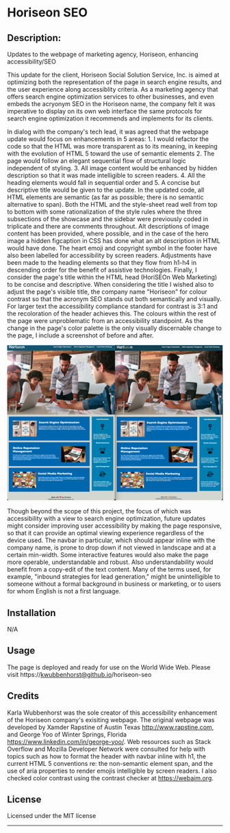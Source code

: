 # Horiseon SEO

## Description: 

Updates to the webpage of marketing agency, Horiseon, enhancing accessibility/SEO

This update for the client, Horiseon Social Solution Service, Inc. is aimed at optimizing both the representation of the page in search engine results, and the user experience along accessiblity criteria. As a marketing agency that offers search engine optimization services to other businesses, and even embeds the acryonym SEO in the Horiseon name, the company felt it was imperative to display on its own web interface the same protocols for search engine optimization it recommends and implements for its clients.  

In dialog with the company's tech lead, it was agreed that the webpage update would focus on enhancements in 5 areas: 1. I would refactor the code so that the HTML was more transparent as to its meaning, in keeping with the evolution of HTML 5 toward the use of semantic elements 2. The page would follow an elegant sequential flow of structural logic independent of styling. 3. All image content would be enhanced by hidden description so that it was made intelligible to screen readers. 4. All the heading elements would fall in sequential order and 5. A concise but descriptive title would be given to the update. In the updated code, all HTML elements are semantic (as far as possible; there is no semantic alternative to span). Both the HTML and the style-sheet read well from top to bottom with some rationalization of the style rules where the three subsections of the showcase and the sidebar were previously coded in triplicate and there are comments throughout. Alt descriptions of image content has been provided, where possible, and in the case of the hero image a hidden figcaption in CSS has done what an alt description in HTML would have done. The heart emoji and copyright symbol in the footer have also been labelled for accessibility by screen readers. Adjustments have been made to the heading elements so that they flow from h1-h4 in descending order for the benefit of assistive technologies. Finally, I consider the page's title within the HTML head (HoriSEOn Web Marketing) to be concise and descriptive. When considering the title I wished also to adjust the page's visible title, the company name "Horiseon" for colour contrast so that the acronym SEO stands out both semantically and visually.  For larger text the accessibility compliance standard for contrast is 3:1 and the recoloration of the header achieves this. The colours within the rest of the page were unproblematic from an accessibility standpoint. As the change in the page's color palette is the only visually discernable change to the page, I include a screenshot of before and after.

![Comparison screenshot of the original webpage on the left with the updated page on the right](<Screenshot for Horiseon README.png>)

Though beyond the scope of this project, the focus of which was accessibility with a view to search engine optimization, future updates might consider improving user accessibility by making the page responsive, so that it can provide an optimal viewing experience regardless of the device used. The navbar in particular, which should appear inline with the company name, is prone to drop down if not viewed in landscape and at a certain min-width. Some interactive features would also make the page more operable, understandable and robust. Also understandability would benefit from a copy-edit of the text content. Many of the terms used, for example, "inbound strategies for lead generation," might be unintelligible to someone without a formal background in business or marketing, or to users for whom English is not a first language. 

## Installation

N/A

## Usage

The page is deployed and ready for use on the World Wide Web.  Please visit https://kwubbenhorst@github.io/horiseon-seo 

## Credits

Karla Wubbenhorst was the sole creator of this accessibility enhancement of the Horiseon company's exisiting webpage.  The original webpage was developed by Xamder Rapstine of Austin Texas http://www.rapstine.com, and George Yoo of Winter Springs, Florida https://www.linkedin.com/in/george-yoo/.  Web resources such as Stack Overflow and Mozilla Developer Network were consulted for help with topics such as how to format the header with navbar inline with h1, the current HTML 5 conventions re: the non-semantic element span, and the use of aria properties to render emojis intelligible by screen readers. I also checked color contrast using the contrast checker at https://webaim.org. 

## License

Licensed under the MIT license

___
